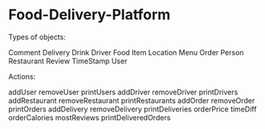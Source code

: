 # Food-Delivery-Platform

Types of objects:

Comment
Delivery
Drink
Driver
Food
Item
Location
Menu
Order
Person
Restaurant
Review
TimeStamp
User

Actions:

addUser
removeUser
printUsers
addDriver
removeDriver
printDrivers
addRestaurant
removeRestaurant
printRestaurants
addOrder
removeOrder
printOrders
addDelivery
removeDelivery
printDeliveries
orderPrice
timeDiff
orderCalories
mostReviews
printDeliveredOrders
